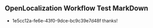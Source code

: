 ## OpenLocalization Workflow Test MarkDown
* 1e5cc12a-fe6e-43f0-9dce-bc9c39e7d48f thanks!

<!--HONumber=Jul16_HO3-->


